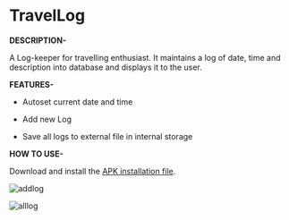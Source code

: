 # TravelLog
**DESCRIPTION-**

A Log-keeper for travelling enthusiast.
It maintains a log of date, time and description into database and displays it to the user.

**FEATURES-**

* Autoset current date and time

* Add new Log

* Save all logs to external file in internal storage

**HOW TO USE-**

Download and install the [APK installation file](https://github.com/bharavi15/TravelLog/raw/master/TravelLog.apk).

![addlog](https://user-images.githubusercontent.com/26803384/39430797-73dec370-4cac-11e8-85d7-db6d87b35245.jpeg)

![alllog](https://user-images.githubusercontent.com/26803384/39430798-7476515e-4cac-11e8-93ec-697bbb08d9be.jpeg)

